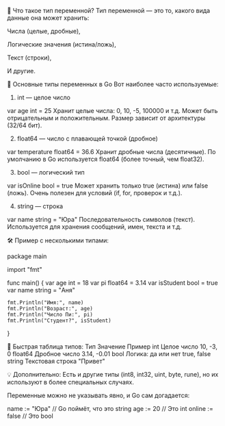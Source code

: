 🧩 Что такое тип переменной?
Тип переменной — это то, какого вида данные она может хранить:

Числа (целые, дробные),

Логические значения (истина/ложь),

Текст (строки),

И другие.

🔢 Основные типы переменных в Go
Вот наиболее часто используемые:

1. int — целое число

var age int = 25
Хранит целые числа: 0, 10, -5, 100000 и т.д.
Может быть отрицательным и положительным.
Размер зависит от архитектуры (32/64 бит).

2. float64 — число с плавающей точкой (дробное)

var temperature float64 = 36.6
Хранит дробные числа (десятичные).
По умолчанию в Go используется float64 (более точный, чем float32).

3. bool — логический тип

var isOnline bool = true
Может хранить только true (истина) или false (ложь).
Очень полезен для условий (if, for, проверок и т.д.).

4. string — строка

var name string = "Юра"
Последовательность символов (текст).
Используется для хранения сообщений, имен, текста и т.д.

🛠 Пример с несколькими типами:

package main

import "fmt"

func main() {
	var age int = 18
	var pi float64 = 3.14
	var isStudent bool = true
	var name string = "Аня"

	fmt.Println("Имя:", name)
	fmt.Println("Возраст:", age)
	fmt.Println("Число Пи:", pi)
	fmt.Println("Студент?", isStudent)
}

📌 Быстрая таблица типов:
Тип	Значение	Пример
int	Целое число	10, -3, 0
float64	Дробное число	3.14, -0.01
bool	Логика: да или нет	true, false
string	Текстовая строка	"Привет"

💡 Дополнительно:
Есть и другие типы (int8, int32, uint, byte, rune), но их используют в более специальных случаях.

Переменные можно не указывать явно, и Go сам догадается:

name := "Юра"       // Go поймёт, что это string
age := 20           // Это int
online := false     // Это bool